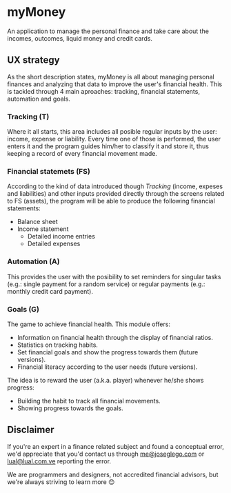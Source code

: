 # myMoney
An application to manage the personal finance and take care about the incomes, outcomes, liquid money and credit cards.

## UX strategy

As the short description states, myMoney is all about managing personal finances and analyzing that data to improve the user's financial health. This is tackled through 4 main aproaches: tracking, financial statements, automation and goals.

### Tracking (T)

Where it all starts, this area includes all posible regular inputs by the user: income, expense or liability. Every time one of those is performed, the user enters it and the program guides him/her to classify it and store it, thus keeping a record of every financial movement made.

### Financial statemets (FS)

According to the kind of data introduced though *Tracking* (income, expeses and liabilities) and other inputs provided directly through the screens related to FS (assets), the program will be able to produce the following financial statements:
* Balance sheet
* Income statement
	* Detailed income entries
	* Detailed expenses

### Automation (A)

This provides the user with the posibility to set reminders for singular tasks (e.g.: single payment for a random service) or regular payments (e.g.: monthly credit card payment).

### Goals (G)

The game to achieve financial health. This module offers:
* Information on financial health through the display of financial ratios.
* Statistics on tracking habits.
* Set financial goals and show the progress towards them (future versions).
* Financial literacy according to the user needs (future versions).

The idea is to reward the user (a.k.a. player) whenever he/she shows progress:
* Building the habit to track all financial movements.
* Showing progress towards the goals.

## Disclaimer

If you're an expert in a finance related subject and found a conceptual error, we'd appreciate that you'd contact us through [me@joseglego.com](mailto:me@joseglego.com) or [lual@lual.com.ve](mailto:lual@lual.com.ve) reporting the error.

We are programmers and designers, not accredited financial advisors, but we're always striving to learn more :blush:
